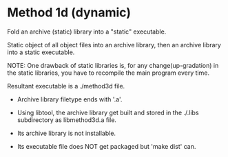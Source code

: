 Method 1d (dynamic)
==================
Fold an archive (static) library into a "static" executable.

Static object of all object files into an archive library,
then an archive library into a static executable.

NOTE: One drawback of static libraries is, for any 
      change(up-gradation) in the static libraries, 
      you have to recompile the main program 
      every time.

Resultant executable is a ./method3d file.

* Archive library filetype ends with '.a'.

* Using libtool, the archive library get built and stored in 
the ./.libs subdirectory as libmethod3d.a file.

* Its archive library is not installable.

* Its executable file does NOT get packaged but 'make dist' can.


